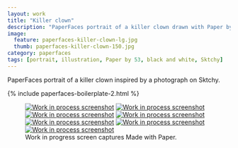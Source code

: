 ```yaml
---
layout: work
title: "Killer clown"
description: "PaperFaces portrait of a killer clown drawn with Paper by 53 on an iPad."
image: 
  feature: paperfaces-killer-clown-lg.jpg
  thumb: paperfaces-killer-clown-150.jpg
category: paperfaces
tags: [portrait, illustration, Paper by 53, black and white, Sktchy]
---
```


PaperFaces portrait of a killer clown inspired by a photograph on Sktchy.

{% include paperfaces-boilerplate-2.html %}

<figure class="third">
	<a href="{{ site.url }}/images/paperfaces-killer-clown-process-1-lg.jpg"><img src="{{ site.url }}/images/paperfaces-killer-clown-process-1-600.jpg" alt="Work in process screenshot"></a>
	<a href="{{ site.url }}/images/paperfaces-killer-clown-process-2-lg.jpg"><img src="{{ site.url }}/images/paperfaces-killer-clown-process-2-600.jpg" alt="Work in process screenshot"></a>
	<a href="{{ site.url }}/images/paperfaces-killer-clown-process-3-lg.jpg"><img src="{{ site.url }}/images/paperfaces-killer-clown-process-3-600.jpg" alt="Work in process screenshot"></a>
	<a href="{{ site.url }}/images/paperfaces-killer-clown-process-4-lg.jpg"><img src="{{ site.url }}/images/paperfaces-killer-clown-process-4-600.jpg" alt="Work in process screenshot"></a>
	<a href="{{ site.url }}/images/paperfaces-killer-clown-process-5-lg.jpg"><img src="{{ site.url }}/images/paperfaces-killer-clown-process-5-600.jpg" alt="Work in process screenshot"></a>
	<a href="{{ site.url }}/images/paperfaces-killer-clown-process-6-lg.jpg"><img src="{{ site.url }}/images/paperfaces-killer-clown-process-6-600.jpg" alt="Work in process screenshot"></a>
	<a href="{{ site.url }}/images/paperfaces-killer-clown-process-7-lg.jpg"><img src="{{ site.url }}/images/paperfaces-killer-clown-process-7-600.jpg" alt="Work in process screenshot"></a>
	<figcaption>Work in progress screen captures Made with Paper.</figcaption>
</figure>